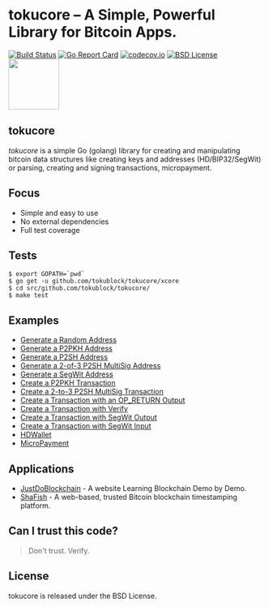 # tokucore – A Simple, Powerful Library for Bitcoin Apps.

[![Build Status](https://travis-ci.org/tokublock/tokucore.png)](https://travis-ci.org/tokublock/tokucore) [![Go Report Card](https://goreportcard.com/badge/github.com/tokublock/tokucore)](https://goreportcard.com/report/github.com/tokublock/tokucore) [![codecov.io](https://codecov.io/gh/tokublock/tokucore/graphs/badge.svg)](https://codecov.io/gh/tokublock/tokucore/branch/master) [![BSD License](http://img.shields.io/badge/license-BSD-blue.svg?style=flat)](LICENSE) <img src="http://segwit.co/static/public/images/logo.png" width="100">


## tokucore

*tokucore* is a simple Go (golang) library for creating and manipulating bitcoin data structures like creating keys and addresses (HD/BIP32/SegWit) or parsing, creating and signing transactions, micropayment.

## Focus

* Simple and easy to use
* No external dependencies
* Full test coverage

## Tests

```
$ export GOPATH=`pwd`
$ go get -u github.com/tokublock/tokucore/xcore
$ cd src/github.com/tokublock/tokucore/
$ make test
```

## Examples

- [Generate a Random Address](examples/address_rand.go)
- [Generate a P2PKH Address](examples/address_p2pkh.go)
- [Generate a P2SH Address](examples/address_p2sh.go)
- [Generate a 2-of-3 P2SH MultiSig Address](examples/address_multisig.go)
- [Generate a SegWit Address](examples/address_p2wpkh.go)
- [Create a P2PKH Transaction](examples/transaction_p2pkh.go)
- [Create a 2-to-3 P2SH MultiSig Transaction](examples/transaction_multisig.go)
- [Create a Transaction with an OP_RETURN Output](examples/transaction_opreturn.go)
- [Create a Transaction with Verify](examples/transaction_p2pkh.go#L52)
- [Create a Transaction with SegWit Output](examples/transaction_p2wpkh.go#L34)
- [Create a Transaction with SegWit Input](examples/transaction_p2wpkh.go#L64)
- [HDWallet](examples/hdwallet.go)
- [MicroPayment](examples/micropayment.go)

## Applications

- [JustDoBlockchain](https://justdoblockchain.com) - A website Learning Blockchain Demo by Demo.
- [ShaFish](https://shafish.com) - A web-based, trusted Bitcoin blockchain timestamping platform.

## Can I trust this code?
> Don't trust. Verify.

## License

tokucore is released under the BSD License.
